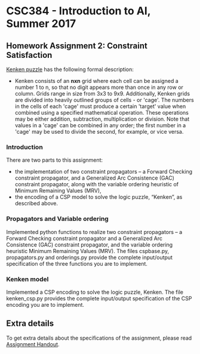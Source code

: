 # CSC384 - Introduction to AI, Summer 2017

## Homework Assignment 2: Constraint Satisfaction

[Kenken puzzle](https://en.wikipedia.org/wiki/KenKen) has the following formal description:
* Kenken consists of an **nxn** grid where each cell can be assigned a number 1 to n, so that no digit appears more than once in any row or column. Grids range in size from 3x3 to 9x9. Additionally, Kenken grids are divided into heavily outlined groups of cells - or 'cage'. The numbers in the cells of each 'cage' must produce a certain 'target' value when combined using a specified mathematical operation. These operations may be either addition, subtraction, multiplication or division. Note that values in a 'cage' can be combined in any order; the first number in a 'cage' may be used to divide the second, for example, or vice versa.

### Introduction

There are two parts to this assignment:

* the implementation of two constraint propagators – a Forward Checking constraint propagator, and a Generalized Arc Consistence (GAC) constraint propagator, along with the variable ordering heuristic of Minimum Remaining Values (MRV),
* the encoding of a CSP model to solve the logic puzzle, “Kenken”, as described above.

### Propagators and Variable ordering

Implemented python functions to realize two constraint propagators – a Forward Checking constraint propagator and a Generalized Arc Consistence (GAC) constraint propagator, and the variable ordering heuristic Minimum Remaining Values (MRV). The files cspbase.py, propagators.py and orderings.py provide the complete input/output specification of the three functions you are to implement.

### Kenken model

Implemented a CSP encoding to solve the logic puzzle, Kenken. The file kenken_csp.py provides the complete input/output specification of the CSP encoding you are to implement.

## Extra details

To get extra details about the specifications of the assignment, please read [Assignment Handout](A2.pdf).
